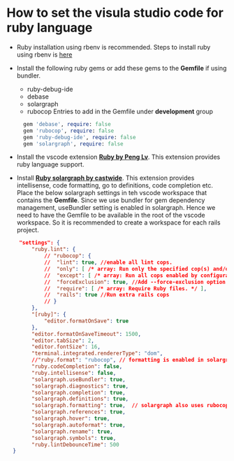# How to set the visula studio code for ruby language

* Ruby installation using rbenv is recommended. Steps to install ruby using rbenv is [here](https://www.digitalocean.com/community/tutorials/how-to-install-ruby-on-rails-with-rbenv-on-ubuntu-18-04)

* Install the following ruby gems or add these gems to the **Gemfile** if using bundler.
  - ruby-debug-ide
  - debase
  - solargraph
  - rubocop
  Entries to add in the Gemfile under **development** group
  ```Ruby
    gem 'debase', require: false
    gem 'rubocop', require: false
    gem 'ruby-debug-ide', require: false
    gem 'solargraph', require: false
  ```

* Install the vscode extension [**Ruby by Peng Lv**](https://marketplace.visualstudio.com/items?itemName=rebornix.Ruby). This extension provides ruby language support.

* Install [**Ruby solargraph by castwide**](https://github.com/castwide/solargraph). This extension provides intellisense, code formatting, go to definitions, code completion etc. Place the below solargraph settings in teh vscode workspace that contains the **Gemfile**. Since we use bundler for gem dependency management, useBundler setting is enabled in solargraph. Hence we need to have the Gemfile to be available in the root of the vscode workspace. So it is recommended to create a workspace for each rails project.
```JSON
	"settings": {
		"ruby.lint": {
			// "rubocop": {
			// 	"lint": true, //enable all lint cops.
			// 	"only": [ /* array: Run only the specified cop(s) and/or cops in the specified departments. */ ],
			// 	"except": [ /* array: Run all cops enabled by configuration except the specified cop(s) and/or departments. */ ],
			// 	"forceExclusion": true, //Add --force-exclusion option
			// 	"require": [ /* array: Require Ruby files. */ ],
			// 	"rails": true //Run extra rails cops
			// }
		},
		"[ruby]": {
			"editor.formatOnSave": true
		},
		"editor.formatOnSaveTimeout": 1500,
		"editor.tabSize": 2,
		"editor.fontSize": 16,
		"terminal.integrated.rendererType": "dom",
		//"ruby.format": "rubocop", // formatting is enabled in solargraph
		"ruby.codeCompletion": false,
		"ruby.intellisense": false,
		"solargraph.useBundler": true,
		"solargraph.diagnostics": true,
		"solargraph.completion": true,
		"solargraph.definitions": true,
		"solargraph.formatting": true,  // solargraph also uses rubocop.
		"solargraph.references": true,
		"solargraph.hover": true,
		"solargraph.autoformat": true,
		"solargraph.rename": true,
		"solargraph.symbols": true,
		"ruby.lintDebounceTime": 500
  }
```